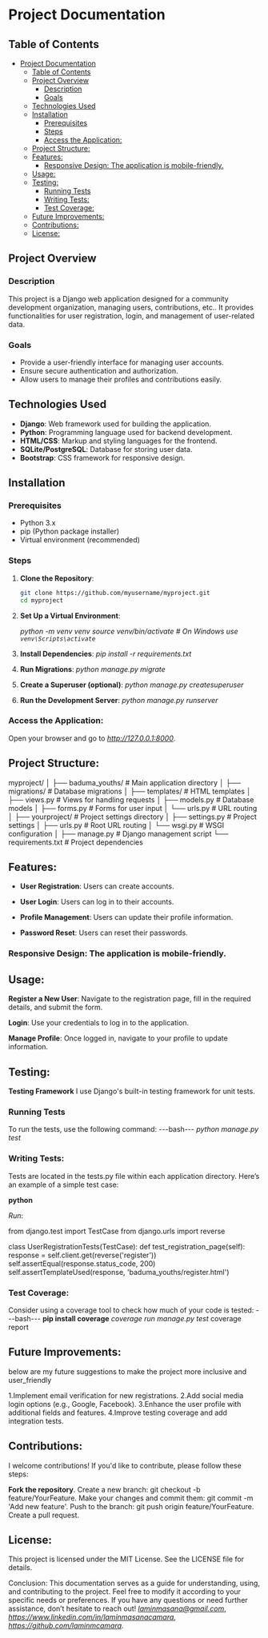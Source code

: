 # Project Documentation

## Table of Contents
- [Project Documentation](#project-documentation)
  - [Table of Contents](#table-of-contents)
  - [Project Overview](#project-overview)
    - [Description](#description)
    - [Goals](#goals)
  - [Technologies Used](#technologies-used)
  - [Installation](#installation)
    - [Prerequisites](#prerequisites)
    - [Steps](#steps)
    - [Access the Application:](#access-the-application)
  - [Project Structure:](#project-structure)
  - [Features:](#features)
    - [Responsive Design: The application is mobile-friendly.](#responsive-design-the-application-is-mobile-friendly)
  - [Usage:](#usage)
  - [Testing:](#testing)
    - [Running Tests](#running-tests)
    - [Writing Tests:](#writing-tests)
    - [Test Coverage:](#test-coverage)
  - [Future Improvements:](#future-improvements)
  - [Contributions:](#contributions)
  - [License:](#license)

## Project Overview

### Description
This project is a Django web application designed for a community development organization, managing users, contributions, etc.. It provides functionalities for user registration, login, and management of user-related data.

### Goals
- Provide a user-friendly interface for managing user accounts.
- Ensure secure authentication and authorization.
- Allow users to manage their profiles and contributions easily.

## Technologies Used
- **Django**: Web framework used for building the application.
- **Python**: Programming language used for backend development.
- **HTML/CSS**: Markup and styling languages for the frontend.
- **SQLite/PostgreSQL**: Database for storing user data.
- **Bootstrap**: CSS framework for responsive design.

## Installation

### Prerequisites
- Python 3.x
- pip (Python package installer)
- Virtual environment (recommended)

### Steps
1. **Clone the Repository**:
   ```bash
   git clone https://github.com/myusername/myproject.git
   cd myproject

2. **Set Up a Virtual Environment**:

   *python -m venv venv*
   *source venv/bin/activate  # On Windows use `venv\Scripts\activate`*

3. **Install Dependencies**:
   *pip install -r requirements.txt*

4. **Run Migrations**:
   *python manage.py migrate*


5. **Create a Superuser (optional)**:
   *python manage.py createsuperuser*


6. **Run the Development Server**:
   *python manage.py runserver*

### Access the Application:
   Open your browser and go to *http://127.0.0.1:8000*.


## Project Structure:

myproject/
│
├── baduma_youths/          # Main application directory
│   ├── migrations/         # Database migrations
│   ├── templates/          # HTML templates
│   ├── views.py            # Views for handling requests
│   ├── models.py           # Database models
│   ├── forms.py            # Forms for user input
│   └── urls.py             # URL routing
│
├── yourproject/            # Project settings directory
│   ├── settings.py         # Project settings
│   ├── urls.py             # Root URL routing
│   └── wsgi.py             # WSGI configuration
│
├── manage.py                # Django management script
└── requirements.txt         # Project dependencies

## Features:
- **User Registration**: Users can create accounts.

- **User Login**: Users can log in to their accounts.

- **Profile Management**: Users can update their profile information.

- **Password Reset**: Users can reset their passwords.

### Responsive Design: The application is mobile-friendly.


## Usage:
**Register a New User**: Navigate to the registration page, fill in the required details, and submit the form.

**Login**: Use your credentials to log in to the application.

**Manage Profile**: Once logged in, navigate to your profile to update information.

## Testing:
**Testing Framework**
I use Django's built-in testing framework for unit tests.

### Running Tests
To run the tests, use the following command:
    ---bash---
*python manage.py test*

### Writing Tests:
Tests are located in the tests.py file within each application directory. Here’s an example of a simple test case:

**python**

*Run*:

from django.test import TestCase
from django.urls import reverse

class UserRegistrationTests(TestCase):
    def test_registration_page(self):
        response = self.client.get(reverse('register'))
        self.assertEqual(response.status_code, 200)
        self.assertTemplateUsed(response, 'baduma_youths/register.html')

### Test Coverage:
Consider using a coverage tool to check how much of your code is tested:
   ---bash---
**pip install coverage**
*coverage run manage.py test*
coverage report

## Future Improvements:
below are my future suggestions to make the project more inclusive and user_friendly

1.Implement email verification for new registrations.
2.Add social media login options (e.g., Google, Facebook).
3.Enhance the user profile with additional fields and features.
4.Improve testing coverage and add integration tests.

## Contributions:
I welcome contributions! If you'd like to contribute, please follow these steps:

**Fork the repository**.
Create a new branch: git checkout -b feature/YourFeature.
Make your changes and commit them: git commit -m 'Add new feature'.
Push to the branch: git push origin feature/YourFeature.
Create a pull request.

## License:
This project is licensed under the MIT License. See the LICENSE file for details.

Conclusion:
This documentation serves as a guide for understanding, using, and contributing to the project. Feel free to modify it according to your specific needs or preferences. If you have any questions or need further assistance, don’t hesitate to reach out! *laminmasana@gmail.com*, *https://www.linkedin.com/in/laminmasanacamara*, *https://github.com/laminmcamara*. 


